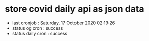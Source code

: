 # store covid daily api as json data

- last cronjob : Saturday, 17 October 2020 02:19:26
- status og cron : success
- status daily cron : success
      
      